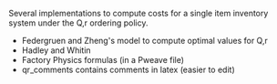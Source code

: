 Several implementations to compute costs for a single item inventory
system under the Q,r ordering policy.

- Federgruen and Zheng's model to compute optimal values for Q,r
- Hadley and Whitin
- Factory Physics formulas (in a Pweave file)
- qr_comments contains comments in latex (easier to edit)
